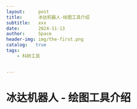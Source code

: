 ```yaml
---
layout:     post
title:      冰达机器人-绘图工具介绍
subtitle:   xxx
date:       2024-11-13
author:     Space
header-img: img/the-first.png
catalog:   true
tags:
    - 科研工具


---
```




# 冰达机器人 - 绘图工具介绍

